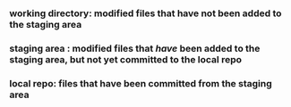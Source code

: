 ### working directory: modified files that have not been added to the staging area

### staging area : modified files that *have* been added to the staging area, but not yet committed to the local repo

### local repo: files that have been committed from the staging area
